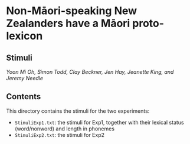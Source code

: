# Non-Māori-speaking New Zealanders have a Māori proto-lexicon
## Stimuli
*Yoon Mi Oh, Simon Todd, Clay Beckner, Jen Hay, Jeanette King, and Jeremy Needle*

## Contents

This directory contains the stimuli for the two experiments:

- `StimuliExp1.txt`: the stimuli for Exp1, together with their lexical status (word/nonword) and length in phonemes  
- `StimuliExp2.txt`: the stimuli for Exp2  